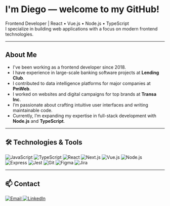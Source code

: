 # I'm Diego — welcome to my GitHub!

Frontend Developer | React • Vue.js • Node.js • TypeScript  
I specialize in building web applications with a focus on modern frontend technologies.

---

## About Me
- I've been working as a frontend developer since 2018.
- I have experience in large-scale banking software projects at **Lending Club**.
- I contributed to data intelligence platforms for major companies at **PmWeb**.
- I worked on websites and digital campaigns for top brands at **Transa Inc**.
- I’m passionate about crafting intuitive user interfaces and writing maintainable code.
- Currently, I’m expanding my expertise in full-stack development with **Node.js** and **TypeScript**.

---

## 🛠️ Technologies & Tools
![JavaScript](https://img.shields.io/badge/-JavaScript-F7DF1E?logo=javascript&logoColor=black)
![TypeScript](https://img.shields.io/badge/-TypeScript-3178C6?logo=typescript&logoColor=white)
![React](https://img.shields.io/badge/-React-61DAFB?logo=react&logoColor=black)
![Next.js](https://img.shields.io/badge/-Next.js-000000?logo=next.js&logoColor=white)
![Vue.js](https://img.shields.io/badge/-Vue.js-4FC08D?logo=vue.js&logoColor=white)
![Node.js](https://img.shields.io/badge/-Node.js-339933?logo=node.js&logoColor=white)
![Express](https://img.shields.io/badge/-Express-000000?logo=express&logoColor=white)
![Jest](https://img.shields.io/badge/-Jest-C21325?logo=jest&logoColor=white)
![Git](https://img.shields.io/badge/-Git-F05032?logo=git&logoColor=white)
![Figma](https://img.shields.io/badge/-Figma-F24E1E?logo=figma&logoColor=white)
![Jira](https://img.shields.io/badge/-Jira-0052CC?logo=jira&logoColor=white)

---

## 📫 Contact
<a href="mailto:diego.oppitz@gmail.com">
  <img src="https://img.shields.io/badge/Email-D14836?style=for-the-badge&logo=gmail&logoColor=white" alt="Email" />
</a>
<a href="https://www.linkedin.com/in/diego-oppitz/" target="_blank">
  <img src="https://img.shields.io/badge/LinkedIn-0077B5?style=for-the-badge&logo=linkedin&logoColor=white" alt="LinkedIn" />
</a>
